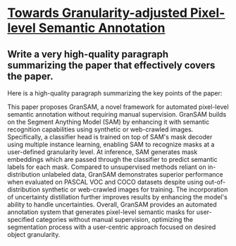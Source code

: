 # [Towards Granularity-adjusted Pixel-level Semantic Annotation](https://arxiv.org/abs/2312.02420)

## Write a very high-quality paragraph summarizing the paper that effectively covers the paper.

 Here is a high-quality paragraph summarizing the key points of the paper:

This paper proposes GranSAM, a novel framework for automated pixel-level semantic annotation without requiring manual supervision. GranSAM builds on the Segment Anything Model (SAM) by enhancing it with semantic recognition capabilities using synthetic or web-crawled images. Specifically, a classifier head is trained on top of SAM's mask decoder using multiple instance learning, enabling SAM to recognize masks at a user-defined granularity level. At inference, SAM generates mask embeddings which are passed through the classifier to predict semantic labels for each mask. Compared to unsupervised methods reliant on in-distribution unlabeled data, GranSAM demonstrates superior performance when evaluated on PASCAL VOC and COCO datasets despite using out-of-distribution synthetic or web-crawled images for training. The incorporation of uncertainty distillation further improves results by enhancing the model's ability to handle uncertainties. Overall, GranSAM provides an automated annotation system that generates pixel-level semantic masks for user-specified categories without manual supervision, optimizing the segmentation process with a user-centric approach focused on desired object granularity.
